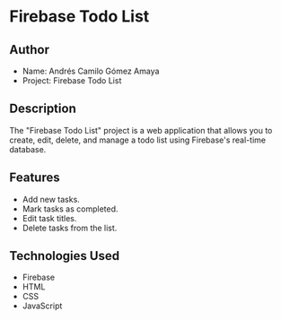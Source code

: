 # Firebase Todo List

## Author

- Name: Andrés Camilo Gómez Amaya
- Project: Firebase Todo List

## Description

The "Firebase Todo List" project is a web application that allows you to create, edit, delete, and manage a todo list using Firebase's real-time database.

## Features

- Add new tasks.
- Mark tasks as completed.
- Edit task titles.
- Delete tasks from the list.

## Technologies Used

- Firebase
- HTML
- CSS
- JavaScript

